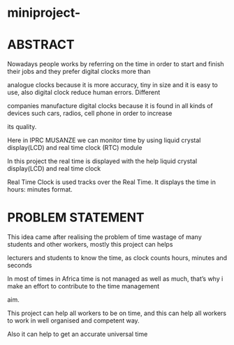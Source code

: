 # miniproject-
# ABSTRACT

Nowadays people works by referring on the time in order to start and finish their jobs and they prefer digital clocks more than

analogue clocks because it is more accuracy, tiny in size and it is easy to use, also digital clock reduce human errors. Different

companies manufacture digital clocks because it is found in all kinds of devices such cars, radios, cell phone in order to increase

its quality.

Here in IPRC MUSANZE we can monitor time by using liquid crystal display(LCD) and real time clock (RTC) module 

In this project the real time is displayed with the help liquid crystal display(LCD) and real time clock

Real Time Clock is used tracks over the Real Time. It displays the time in hours: minutes format.

# PROBLEM STATEMENT

This idea came after realising  the problem of time wastage of many students and other workers, mostly this  project can helps

lecturers and students to know the time, as clock counts hours, minutes and seconds

In most of  times in Africa time is not managed as well as much, that’s why i make an effort to contribute to the time management

aim.

This project can help all workers to be on time, and this can help all workers to work in well organised and competent way.

Also it can help to get an accurate universal time


